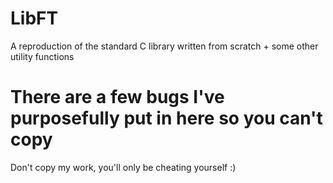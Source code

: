 # LibFT
A reproduction of the standard C library written from scratch + some other utility functions

# There are a few bugs I've purposefully put in here so you can't copy
Don't copy my work, you'll only be cheating yourself :)
